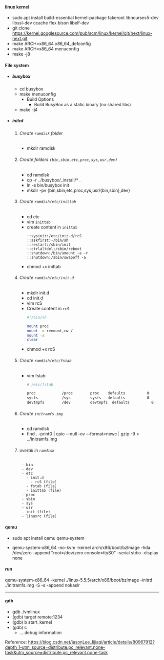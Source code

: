 #### linux kernel
   - sudo apt install build-essential kernel-package fakeroot libncurses5-dev libssl-dev ccache flex bison libelf-dev
   - git clone https://kernel.googlesource.com/pub/scm/linux/kernel/git/next/linux-next.git
   - make ARCH=x86_64 x86_64_defconfig 
   - make ARCH=x86_64 menuconfig
   - make -j8


#### File system
   - ##### busybox
      - cd busybox
      - make menuconfig
         - Build Options 
           - Build BusyBox as a static binary (no shared libs)
      - make -j4  

   - ##### initrd
     1. ###### Create `ramdisk` folder
        - mkdir ramdisk
     2. ###### Create folders `(bin,sbin,etc,proc,sys,usr,dev)`
        - cd ramdisk
        - cp -r ../busybox/_install/*  .
        - ln -s bin/busybox init
        - mkdir -pv {bin,sbin,etc,proc,sys,usr/{bin,sbin},dev}

     3. ###### Create `ramdish/etc/inittab`
        - cd etc
        - vim `inittab`
        - create content in `inittab`
           ```shell
           ::sysinit:/etc/init.d/rcS   
           ::askfirst:-/bin/sh    
           ::restart:/sbin/init
           ::ctrlaltdel:/sbin/reboot
           ::shutdown:/bin/umount -a -r
           ::shutdown:/sbin/swapoff -a
           ```
        - chmod +x inittab
  
      4. ###### Create `ramdish/etc/init.d`
           - mkdir init.d
           - cd init.d
           - vim rcS
           - Create content in `rcS`
             ```bash
             #!/bin/sh

             mount proc
             mount -o remount,rw /
             mount -a    
             clear                               
             ```
           - chmod +x rcS

      5. ###### Create `ramdish/etc/fstab`
           - vim fstab
             ```bash
             # /etc/fstab

             proc            /proc        proc    defaults          0       0
             sysfs           /sys         sysfs   defaults          0       0
             devtmpfs        /dev         devtmpfs  defaults          0       0
             ```
      6. ###### Create `initramfs.img`
           - cd ramdisk
           - find . -print0 | cpio --null -ov --format=newc | gzip -9 > ../initramfs.img

      7. ###### overall in `ramdisk`
         ```
          - bin
          - dev
          - etc
            - init.d
              - rcS (file)
            - fstab (file)
            - inittab (file)
          - proc
          - sbin
          - sys
          - usr
          - init (file)
          - linuxrc (file)
         ```

#### qemu
   - sudo apt install qemu qemu-system

   - qemu-system-x86_64 -no-kvm -kernel arch/x86/boot/bzImage -hda /dev/zero -append "root=/dev/zero console=ttyS0" -serial stdio -display none
       

#### run
   qemu-system-x86_64 -kernel ./linux-5.5.5/arch/x86/boot/bzImage -initrd ./initramfs.img -S -s -append nokaslr

----
#### gdb
   - gdb ./vmlinux
   - (gdb) target remote:1234
   - (gdb) b start_kernel
   - (gdb) c
      - ....debug information
      
Reference: https://blog.csdn.net/jasonLee_lijiaqi/article/details/80967912?depth_1-utm_source=distribute.pc_relevant.none-task&utm_source=distribute.pc_relevant.none-task
